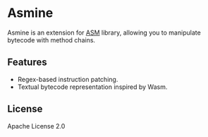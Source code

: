 # Asmine

Asmine is an extension for [ASM](https://asm.ow2.io/) library, allowing you to manipulate bytecode with method chains.

## Features

- Regex-based instruction patching.
- Textual bytecode representation inspired by Wasm.

## License

Apache License 2.0